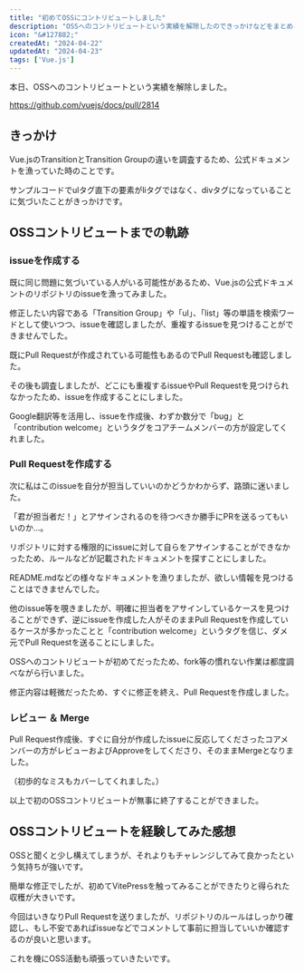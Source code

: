 ```yaml
---
title: "初めてOSSにコントリビュートしました"
description: "OSSへのコントリビュートという実績を解除したのできっかけなどをまとめる。"
icon: "&#127882;"
createdAt: "2024-04-22"
updatedAt: "2024-04-23"
tags: ['Vue.js']
---
```


本日、OSSへのコントリビュートという実績を解除しました。  

https://github.com/vuejs/docs/pull/2814

## きっかけ

Vue.jsのTransitionとTransition Groupの違いを調査するため、公式ドキュメントを漁っていた時のことです。  

サンプルコードでulタグ直下の要素がliタグではなく、divタグになっていることに気づいたことがきっかけです。  

## OSSコントリビュートまでの軌跡

### issueを作成する
既に同じ問題に気づいている人がいる可能性があるため、Vue.jsの公式ドキュメントのリポジトリのissueを漁ってみました。  

修正したい内容である「Transition Group」や「ul」、「list」等の単語を検索ワードとして使いつつ、issueを確認しましたが、重複するissueを見つけることができませんでした。  

既にPull Requestが作成されている可能性もあるのでPull Requestも確認しました。  

その後も調査しましたが、どこにも重複するissueやPull Requestを見つけられなかったため、issueを作成することにしました。  

Google翻訳等を活用し、issueを作成後、わずか数分で「bug」と「contribution welcome」というタグをコアチームメンバーの方が設定してくれました。  


### Pull Requestを作成する
次に私はこのissueを自分が担当していいのかどうかわからず、路頭に迷いました。  

「君が担当者だ！」とアサインされるのを待つべきか勝手にPRを送るってもいいのか...。  

リポジトリに対する権限的にissueに対して自らをアサインすることができなかったため、ルールなどが記載されたドキュメントを探すことにしました。  

README.mdなどの様々なドキュメントを漁りましたが、欲しい情報を見つけることはできませんでした。  

他のissue等を覗きましたが、明確に担当者をアサインしているケースを見つけることができず、逆にissueを作成した人がそのままPull Requestを作成しているケースが多かったことと「contribution welcome」というタグを信じ、ダメ元でPull Requestを送ることにしました。  

OSSへのコントリビュートが初めてだったため、fork等の慣れない作業は都度調べながら行いました。  

修正内容は軽微だったため、すぐに修正を終え、Pull Requestを作成しました。  


### レビュー ＆ Merge
Pull Request作成後、すぐに自分が作成したissueに反応してくださったコアメンバーの方がレビューおよびApproveをしてくださり、そのままMergeとなりました。  

（初歩的なミスもカバーしてくれました。）  

以上で初のOSSコントリビュートが無事に終了することができました。  


## OSSコントリビュートを経験してみた感想

OSSと聞くと少し構えてしまうが、それよりもチャレンジしてみて良かったという気持ちが強いです。  

簡単な修正でしたが、初めてVitePressを触ってみることができたりと得られた収穫が大きいです。  

今回はいきなりPull Requestを送りましたが、リポジトリのルールはしっかり確認し、もし不安であればissueなどでコメントして事前に担当していいか確認するのが良いと思います。  

これを機にOSS活動も頑張っていきたいです。
